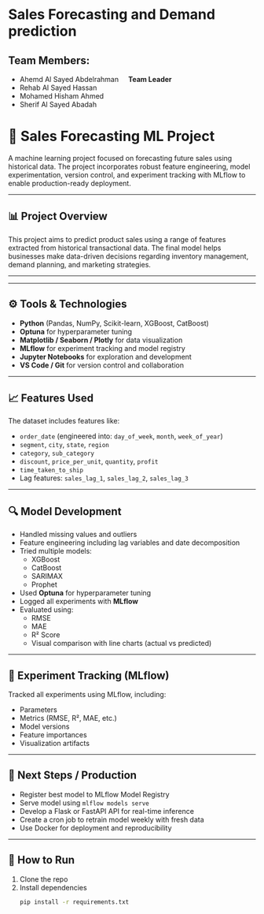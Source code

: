 # Sales Forecasting and Demand prediction 

## Team Members:
- Ahemd Al Sayed Abdelrahman &nbsp;&nbsp;&nbsp; **Team Leader**
- Rehab Al Sayed Hassan 
- Mohamed Hisham Ahmed 
- Sherif Al Sayed Abadah  


# 🧠 Sales Forecasting ML Project

A machine learning project focused on forecasting future sales using historical data. The project incorporates robust feature engineering, model experimentation, version control, and experiment tracking with MLflow to enable production-ready deployment.

---

## 📊 Project Overview

This project aims to predict product sales using a range of features extracted from historical transactional data. The final model helps businesses make data-driven decisions regarding inventory management, demand planning, and marketing strategies.

---


---

## ⚙️ Tools & Technologies

- **Python** (Pandas, NumPy, Scikit-learn, XGBoost, CatBoost)
- **Optuna** for hyperparameter tuning
- **Matplotlib / Seaborn / Plotly** for data visualization
- **MLflow** for experiment tracking and model registry
- **Jupyter Notebooks** for exploration and development
- **VS Code / Git** for version control and collaboration

---

## 📈 Features Used

The dataset includes features like:

- `order_date` (engineered into: `day_of_week`, `month`, `week_of_year`)
- `segment`, `city`, `state`, `region`
- `category`, `sub_category`
- `discount`, `price_per_unit`, `quantity`, `profit`
- `time_taken_to_ship`
- Lag features: `sales_lag_1`, `sales_lag_2`, `sales_lag_3`

---

## 🔍 Model Development

- Handled missing values and outliers
- Feature engineering including lag variables and date decomposition
- Tried multiple models:
  - XGBoost
  - CatBoost
  - SARIMAX
  - Prophet
- Used **Optuna** for hyperparameter tuning
- Logged all experiments with **MLflow**
- Evaluated using:
  - RMSE
  - MAE
  - R² Score
  - Visual comparison with line charts (actual vs predicted)

---

## 🔬 Experiment Tracking (MLflow)

Tracked all experiments using MLflow, including:

- Parameters
- Metrics (RMSE, R², MAE, etc.)
- Model versions
- Feature importances
- Visualization artifacts

---

## 🚀 Next Steps / Production

- Register best model to MLflow Model Registry
- Serve model using `mlflow models serve`
- Develop a Flask or FastAPI API for real-time inference
- Create a cron job to retrain model weekly with fresh data
- Use Docker for deployment and reproducibility

---

## 📌 How to Run

1. Clone the repo
2. Install dependencies  
   ```bash
   pip install -r requirements.txt


